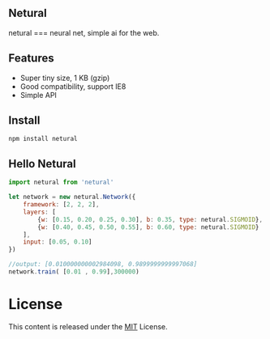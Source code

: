 ## Netural

netural === neural net, simple ai for the web.

## Features

* Super tiny size, 1 KB (gzip)
* Good compatibility, support IE8
* Simple API

## Install

```
npm install netural
```

## Hello Netural 

``` js
import netural from 'netural'

let network = new netural.Network({
    framework: [2, 2, 2],
    layers: [
        {w: [0.15, 0.20, 0.25, 0.30], b: 0.35, type: netural.SIGMOID},
        {w: [0.40, 0.45, 0.50, 0.55], b: 0.60, type: netural.SIGMOID}
    ],
    input: [0.05, 0.10]
})

//output: [0.010000000002984098, 0.9899999999997068]
network.train( [0.01 , 0.99],300000)
```

# License
This content is released under the [MIT](http://opensource.org/licenses/MIT) License.